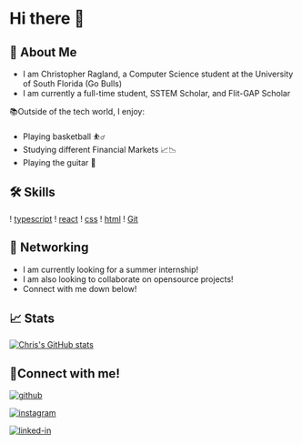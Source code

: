 # Hi there 👋

## 🚀 About Me

- I am Christopher Ragland, a Computer Science student at the University of South Florida (Go Bulls)
- I am currently a full-time student, SSTEM Scholar, and Flit-GAP Scholar

📚Outside of the tech world, I enjoy:

- Playing basketball ⛹️‍♂️
- Studying different Financial Markets 📈📉
- Playing the guitar 🎸

## 🛠 Skills

!
[typescript](https://img.shields.io/badge/TypeScript-000000?style=for-the-badge&logo=typescript&logoColor=white)
!
[react](https://img.shields.io/badge/React-000000?style=for-the-badge&logo=react&logoColor=white)
!
[css](https://img.shields.io/badge/CSS3-000000?style=for-the-badge&logo=css3&logoColor=white)
!
[html](https://img.shields.io/badge/HTML5-000000?style=for-the-badge&logo=html5&logoColor=white)
!
[Git](https://img.shields.io/badge/Git-000000?style=for-the-badge&logo=git&logoColor=white)

## 📝 Networking
- I am currently looking for a summer internship!
- I am also looking to collaborate on opensource projects!
- Connect with me down below!

## 📈 Stats
[![Chris's GitHub stats](https://github-readme-stats.vercel.app/api?username=raglandc)](https://github.com/raglandc/github-readme-stats)

## 🔗Connect with me!
[![github](https://img.shields.io/badge/GitHub-000000?style=for-the-badge&logo=GitHub&logoColor=white)](https://github.com/raglandc)

[![instagram](https://img.shields.io/badge/Instagram-000000?style=for-the-badge&logo=Instagram&logoColor=pink)](https://www.instagram.com/chris_ragland)

[![linked-in](https://img.shields.io/badge/LinkedIn-000000?style=for-the-badge&logo=LinkedIn&logoColor=blue)](https://www.linkedin.com/in/chris-ragland-42461a1b4/)


<!--
Here are some ideas to get you started:
- 🔭 I’m currently working on ...
- 🌱 I’m currently learning ...
- 👯 I’m looking to collaborate on ...
- 🤔 I’m looking for help with ...
- 💬 Ask me about ...
- 📫 How to reach me: ...
- 😄 Pronouns: ...
- ⚡ Fun fact: ...
-->
